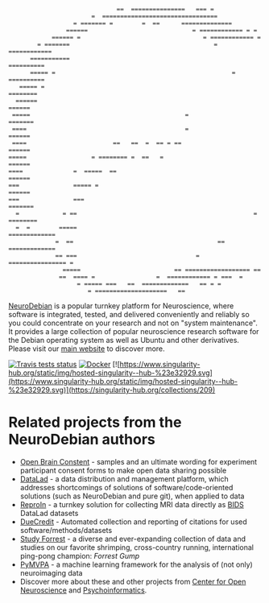                                   ==  ===============   === =
                           =  ================================
                      = ======= =        =  ==      ==============
                    ======                             = ============ = =
                ====== =                                  = ============ =
            = =======                                        = ============
          ===========                                             ==========
          ===== =                                                 = ==========
       ===== =                                                        ========
      ======                                                            ======
     =====                                           =                  =======
     ====                                            =                    ======
     ====                        ==   ==  =  == = ==                      ======
    =====                  = ======== =  ==   =                            ======
    ====              =  =====  ==                                         ======
    ===               ===== =                                               ======
    ===               ===                                                 =======
      =            = ==                                                 = ========
      =  =        =====                                             =============
                 =  ==                                        ==  =============
                 == ===                                 =   ================ =
                   =====                          == ================== ==
                  ==  ==== =                 =  ============ = ===  =
                       = ===== ===   ==  =============   == = =
                          = ====================   ==

[NeuroDebian](http://neuro.debian.net) is a popular turnkey platform for
Neuroscience, where software is integrated, tested, and delivered
conveniently and reliably so you could concentrate on your research and
not on "system maintenance".  It provides a large collection of popular
neuroscience research software for the Debian operating system as well
as Ubuntu and other derivatives.  Please visit our
[main website](http://neuro.debian.net) to discover more.

[![Travis tests status](https://secure.travis-ci.org/neurodebian/neurodebian.png?branch=master)](https://travis-ci.org/neurodebian/neurodebian)
[![Docker](http://dockeri.co/image/_/neurodebian)](https://hub.docker.com/_/neurodebian/)
[![https://www.singularity-hub.org/static/img/hosted-singularity--hub-%23e32929.svg](https://www.singularity-hub.org/static/img/hosted-singularity--hub-%23e32929.svg)](https://singularity-hub.org/collections/209)

# Related projects from the NeuroDebian authors

- [Open Brain Constent](http://open-brain-consent.readthedocs.io) - samples
  and an ultimate wording for experiment participant consent forms to make
  open data sharing possible
- [DataLad](http://datalad.org) - a data distribution and management
  platform, which addresses shortcomings of solutions of software/code-oriented
  solutions (such as NeuroDebian and pure git), when applied to data
- [ReproIn](http://reproin.repronim.org) - a turnkey solution for collecting
  MRI data directly as [BIDS](http://bids.neuroimaging.io) DataLad datasets
- [DueCredit](duecredit.org) - Automated collection and reporting of
  citations for used software/methods/datasets
- [Study Forrest](http://studyforrest.org) -  a diverse and
  ever-expanding collection of data and studies on our favorite shrimping,
  cross-country running, international ping-pong champion: *Forrest Gump*
- [PyMVPA](http://pymvpa.org) - a machine learning framework for the analysis
  of (not only) neuroimaging data
- Discover more about these and other projects from
  [Center for Open Neuroscience](http://centerforopenneuroscience.org) and
  [Psychoinformatics](http://psychoinformatics.de).
